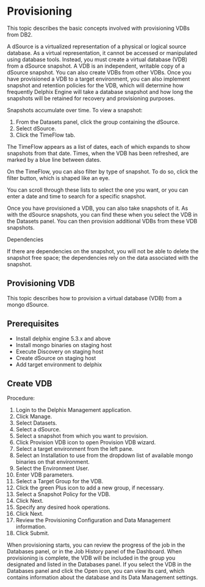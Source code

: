 # Provisioning

This topic describes the basic concepts involved with provisioning VDBs from DB2.

A dSource is a virtualized representation of a physical or logical source database. As a virtual representation, it cannot be accessed or manipulated using database tools. Instead, you must create a virtual database (VDB) from a dSource snapshot. A VDB is an independent, writable copy of a dSource snapshot. You can also create VDBs from other VDBs. Once you have provisioned a VDB to a target environment, you can also implement snapshot and retention policies for the VDB, which will determine how frequently Delphix Engine will take a database snapshot and how long the snapshots will be retained for recovery and provisioning purposes.

Snapshots accumulate over time. To view a snapshot:

1. From the Datasets panel, click the group containing the dSource.
2. Select dSource.
3. Click the TimeFlow tab.

The TimeFlow appears as a list of dates, each of which expands to show snapshots from that date. Times, when the VDB has been refreshed, are marked by a blue line between dates.

On the TimeFlow, you can also filter by type of snapshot. To do so, click the filter button, which is shaped like an eye.

You can scroll through these lists to select the one you want, or you can enter a date and time to search for a specific snapshot.

Once you have provisioned a VDB, you can also take snapshots of it. As with the dSource snapshots, you can find these when you select the VDB in the Datasets panel. You can then provision additional VDBs from these VDB snapshots.

Dependencies

If there are dependencies on the snapshot, you will not be able to delete the snapshot free space; the dependencies rely on the data associated with the snapshot.

Provisioning VDB
----------------
This topic describes how to provision a virtual database (VDB) from a mongo dSource.

Prerequisites
-------------

- Install delphix engine 5.3.x and above  
- Install mongo binaries on staging host  
- Execute Discovery on staging host  
- Create dSource on staging host 
- Add target environment to delphix  

Create VDB
----------
Procedure:

1. Login to the Delphix Management application.  
2. Click Manage.  
3. Select Datasets.  
4. Select a dSource.  
5. Select a snapshot from which you want to provision.  
6. Click Provision VDB icon to open Provision VDB wizard.  
7. Select a target environment from the left pane.  
8. Select an Installation to use from the dropdown list of available mongo binaries on that environment.  
9. Select the Environment User.  
10. Enter VDB parameters.  
11. Select a Target Group for the VDB.  
12. Click the green Plus icon to add a new group, if necessary.  
13. Select a Snapshot Policy for the VDB.  
14. Click Next.  
15. Specify any desired hook operations.  
16. Click Next.  
17. Review the Provisioning Configuration and Data Management information.  
18. Click Submit.  

When provisioning starts, you can review the progress of the job in the Databases panel, or in the Job History panel of the Dashboard. When provisioning is complete, the VDB will be included in the group you designated and listed in the Databases panel. If you select the VDB in the Databases panel and click the Open icon, you can view its card, which contains information about the database and its Data Management settings.
